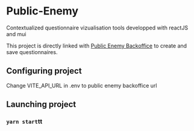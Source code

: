 # Public-Enemy

Contextualized questionnaire vizualisation tools developped with reactJS and mui

This project is directly linked with [Public Enemy Backoffice](https://github.com/InseeFr/Public-Enemy-Back-Office/) to create and save questionnaires.

## Configuring project

Change VITE_API_URL in .env to public enemy backoffice url

## Launching project

### `yarn start`tt

